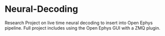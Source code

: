 # Neural-Decoding
Research Project on live time neural decoding to insert into Open Ephys pipeline. Full project includes using the Open Ephys GUI with a ZMQ plugin.
